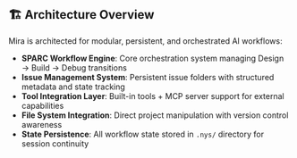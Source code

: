 ## 🏗️ **Architecture Overview**

Mira is architected for modular, persistent, and orchestrated AI workflows:

- **SPARC Workflow Engine**: Core orchestration system managing Design → Build → Debug transitions
- **Issue Management System**: Persistent issue folders with structured metadata and state tracking
- **Tool Integration Layer**: Built-in tools + MCP server support for external capabilities
- **File System Integration**: Direct project manipulation with version control awareness
- **State Persistence**: All workflow state stored in `.nys/` directory for session continuity
